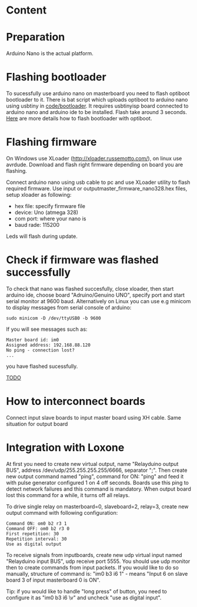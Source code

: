 # Content

# Preparation
Arduino Nano is the actual platform.

# Flashing bootloader
To sucessfully use arduino nano on masterboard you need to flash optiboot bootloader to it.
There is bat script which uploads optiboot to arduino nano using usbtiny in [code/bootloader](code/bootloader).
It requires usbtinyisp board connected to arduino nano and arduino ide to be installed. Flash take around 3 seconds.
[Here](code/README.md) are more details how to flash bootloader with optiboot.


# Flashing firmware
On Windows use XLoader (http://xloader.russemotto.com/), on linux use avrdude. Download and flash right firmware depending on board you are flashing.

Connect arduino nano using usb cable to pc and use XLoader utility to flash required firmware.
Use input or outputmaster_firmware_nano328.hex files, setup xloader as following:
- hex file: specify firmware file
- device: Uno (atmega 328)
- com port: where your nano is
- baud rade: 115200

Leds will flash during update.

# Check if firmware was flashed successfully
To check that nano was flashed succesfully, close xloader, then start arduino ide, choose board "Adruino/Genuino UNO", specify port
and start serial monitor at 9600 baud.
Alternatively on Linux you can use e.g minicom to display messages from serial console of arduino:
```
sudo minicom -D /dev/ttyUSB0 -b 9600
```

If you will see messages such as:
```
Master board id: im0
Assigned address: 192.168.88.120
No ping - connection lost?
...
```
you have flashed sucessfully.


[TODO](TODO)

# How to interconnect boards
Connect input slave boards to input master board using XH cable. Same situation for output board


# Integration with Loxone
At first you need to create new virtual output, name "Relayduino output BUS", address /dev/udp/255.255.255.255/6666, separator ";". Then create new output command named "ping", command for ON: "ping"
and feed it with pulse generator configured 1 on 4 off seconds. Boards use this ping to detect network failures and this command is mandatory. When output board lost this command
for a while, it turns off all relays.

To drive single relay on masterboard=0, slaveboard=2, relay=3, create new output command with following configuration:
```
Command ON: om0 b2 r3 1
Command OFF: om0 b2 r3 0
First repetition: 30
Repetition interval: 30
Use as digital output
```

To receive signals from inputboards, create new udp virtual input named "Relayduino input BUS", udp receive port 5555. You should use udp monitor then to create commands from input packets.
If you would like to do so manually, structure of command is:
"im0 b3 i6 1" - means "Input 6 on slave board 3 of input masterboard 0 is ON".

Tip: if you would like to handle "long press" of button, you need to configure it as "im0 b3 i6 \v" and uncheck "use as digital input".
